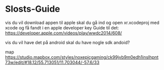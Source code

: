 # Slosts-Guide
vis du vil download appen til apple skal du gå ind og open xr.xcodeproj med xcode og få fandt i en apple developer key Guide til det: https://developer.apple.com/videos/play/wwdc2014/608/ 

vis du vil have det på android skal du have nogle sdk andoid?

map
https://studio.mapbox.com/styles/noxepicgaming/ck99jvb9m0edh1inslhpnt73w/edit/#18.12/55.713051/11.703044/-57.6/33
